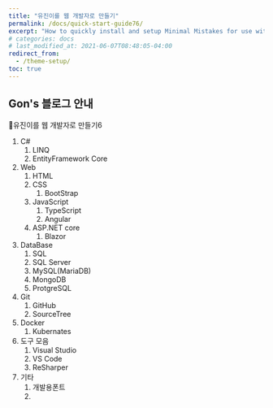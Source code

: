 ```yaml
---
title: "유진이를 웹 개발자로 만들기"
permalink: /docs/quick-start-guide76/
excerpt: "How to quickly install and setup Minimal Mistakes for use with GitHub Pages."
# categories: docs
# last_modified_at: 2021-06-07T08:48:05-04:00
redirect_from:
  - /theme-setup/
toc: true
---
```



## Gon's 블로그 안내

🐷유진이를 웹 개발자로 만들기6

1. C#
   1. LINQ
   2. EntityFramework Core
2. Web
   1. HTML
   2. CSS
      1. BootStrap
   3. JavaScript
      1. TypeScript
      2. Angular
   4. ASP.NET core
      1. Blazor
3. DataBase
   1. SQL
   2. SQL Server
   3. MySQL(MariaDB)
   4. MongoDB
   5. ProtgreSQL
4.  Git
    1.  GitHub
    2.  SourceTree
5.  Docker
    1. Kubernates
6. 도구 모음
   1.  Visual Studio
   2.  VS Code
   3.  ReSharper
7. 기타
   1. 개발용폰트
   2. 